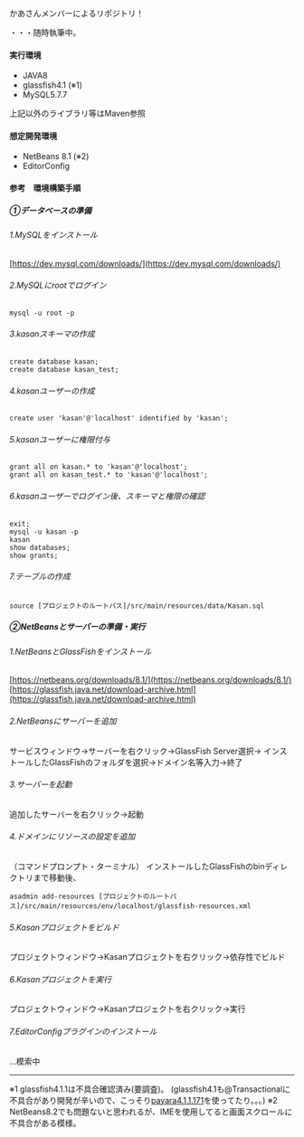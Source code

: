 かあさんメンバーによるリポジトリ！


・・・随時執筆中。

#### 実行環境
- JAVA8
- glassfish4.1 (※1)
- MySQL5.7.7

上記以外のライブラリ等はMaven参照

#### 想定開発環境
- NetBeans 8.1 (※2)
- EditorConfig

#### 参考　環境構築手順
##### ①データベースの準備
###### 1.MySQLをインストール
[https://dev.mysql.com/downloads/](https://dev.mysql.com/downloads/)

###### 2.MySQLにrootでログイン
```
mysql -u root -p
```

###### 3.kasanスキーマの作成
```
create database kasan;
create database kasan_test;
```

###### 4.kasanユーザーの作成
```
create user 'kasan'@'localhost' identified by 'kasan';
```

###### 5.kasanユーザーに権限付与
```
grant all on kasan.* to 'kasan'@'localhost';
grant all on kasan_test.* to 'kasan'@'localhost';
```

###### 6.kasanユーザーでログイン後、スキーマと権限の確認
```
exit;
mysql -u kasan -p
kasan
show databases;
show grants;
```

###### 7.テーブルの作成
```
source [プロジェクトのルートパス]/src/main/resources/data/Kasan.sql
```

##### ②NetBeansとサーバーの準備・実行
###### 1.NetBeansとGlassFishをインストール
[https://netbeans.org/downloads/8.1/](https://netbeans.org/downloads/8.1/)
[https://glassfish.java.net/download-archive.html](https://glassfish.java.net/download-archive.html)
###### 2.NetBeansにサーバーを追加
サービスウィンドウ→サーバーを右クリック→GlassFish Server選択→
インストールしたGlassFishのフォルダを選択→ドメイン名等入力→終了
###### 3.サーバーを起動
追加したサーバーを右クリック→起動
###### 4.ドメインにリソースの設定を追加
（コマンドプロンプト・ターミナル）
インストールしたGlassFishのbinディレクトリまで移動後、

```
asadmin add-resources [プロジェクトのルートパス]/src/main/resources/env/localhost/glassfish-resources.xml
```

###### 5.Kasanプロジェクトをビルド
プロジェクトウィンドウ→Kasanプロジェクトを右クリック→依存性でビルド
###### 6.Kasanプロジェクトを実行
プロジェクトウィンドウ→Kasanプロジェクトを右クリック→実行
###### 7.EditorConfigプラグインのインストール
...模索中
- - -
※1 glassfish4.1.1は不具合確認済み(要調査)。
 (glassfish4.1も@Transactionalに不具合があり開発が辛いので、こっそり[payara4.1.1.171](http://www.payara.fish/)を使ってたり。。。)
※2 NetBeans8.2でも問題ないと思われるが、IMEを使用してると画面スクロールに不具合がある模様。
